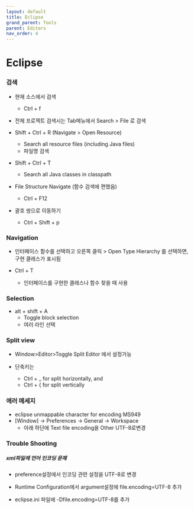 ```yaml
---
layout: default
title: Eclipse
grand_parent: Tools
parent: Editors
nav_order: 4
---
```


# Eclipse

### 검색

- 현재 소스에서 검색
  - Ctrl + f
- 전체 프로젝트 검색시는 Tab메뉴에서 Search > File 로 검색

- Shift + Ctrl + R (Navigate > Open Resource)
  - Search all resource files (including Java files)
  - 파일명 검색
  
- Shift + Ctrl + T
  - Search all Java classes in classpath

- File Structure Navigate (함수 검색에 편했음)
  - Ctrl + F12
 
- 괄호 쌍으로 이동하기
  - Ctrl + Shift + p 

### Navigation

 * 인터페이스 함수를 선택하고 오른쪽 클릭 > Open Type Hierarchy 를 선택하면, 구현 클래스가 표시됨

 * Ctrl + T 
   * 인터페이스를 구현한 클래스나 함수 찾을 때 사용

### Selection

- alt + shift + A
  - Toggle block selection
  - 여러 라인 선택

### Split view
 * Window>Editor>Toggle Split Editor 에서 설정가능

 * 단축키는 
   * Ctrl + _ for split horizontally, and
   * Ctrl + { for split vertically

### 에러 메세지

- eclipse unmappable character for encoding MS949
- [Window] -> Preferences -> General -> Workspace
  - 아래 하단에 Text file encoding을 Other UTF-8로변경


### Trouble Shooting

##### xml파일에 언어 인코딩 문제

- preference설정에서 인코딩 관련 설정을 UTF-8로 변경

- Runtime Configuration에서 argument설정에 file.encoding=UTF-8 추가

- eclipse.ini 파일에 -Dfile.encoding=UTF-8를 추가


